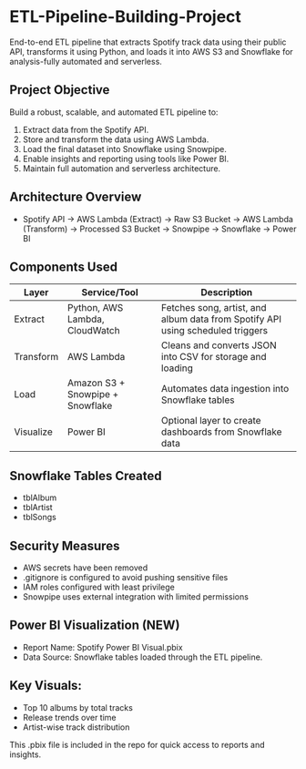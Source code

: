 # ETL-Pipeline-Building-Project
End-to-end ETL pipeline that extracts Spotify track data using their public API, transforms it using Python, and loads it into AWS S3 and Snowflake for analysis-fully automated and serverless.

 ## Project Objective
 
 Build a robust, scalable, and automated ETL pipeline to:
 
1. Extract data from the Spotify API.  
2. Store and transform the data using AWS Lambda.  
3. Load the final dataset into Snowflake using Snowpipe.  
4. Enable insights and reporting using tools like Power BI.  
5. Maintain full automation and serverless architecture.

## Architecture Overview

- Spotify API → AWS Lambda (Extract) → Raw S3 Bucket 
            → AWS Lambda (Transform) → Processed S3 Bucket 
            → Snowpipe → Snowflake → Power BI

            
## Components Used
| Layer         | Service/Tool                     | Description                                                                    |
| ------------- | -------------------------------- | ------------------------------------------------------------------------------ |
|  Extract      | Python, AWS Lambda, CloudWatch   | Fetches song, artist, and album data from Spotify API using scheduled triggers |
|  Transform    | AWS Lambda                       | Cleans and converts JSON into CSV for storage and loading                      |
|   Load        | Amazon S3 + Snowpipe + Snowflake | Automates data ingestion into Snowflake tables                                 |
|   Visualize   | Power BI                         | Optional layer to create dashboards from Snowflake data                        |


## Snowflake Tables Created
- tblAlbum
- tblArtist
- tblSongs

## Security Measures
- AWS secrets have been removed
- .gitignore is configured to avoid pushing sensitive files
- IAM roles configured with least privilege
- Snowpipe uses external integration with limited permissions

## Power BI Visualization (NEW)
- Report Name: Spotify Power BI Visual.pbix
- Data Source: Snowflake tables loaded through the ETL pipeline.
  
## Key Visuals:
- Top 10 albums by total tracks
- Release trends over time
- Artist-wise track distribution

This .pbix file is included in the repo for quick access to reports and insights.
